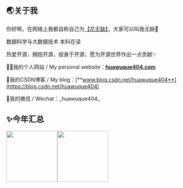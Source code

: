 ## 🌏关于我

你好啊，在网络上我都自称自己为[【花无缺】](https://huawuque404.com)，大家可以叫我无缺🥰

数据科学与大数据技术 本科在读

热爱开源，拥抱开源，投身于开源，愿为开源世界作出一点贡献✨

👨‍💻我的个人网站 / My personal website：[**huawuque404.com**](https://huawuque404.com)

🥇我的CSDN博客 / My blog：[**www.blog.csdn.net/huawuque404**](https://blog.csdn.net/huawuque404)

💬我的微信 / Wechat：\_huawuque404\_

<!--[![huawuque404's GitHub stats](https://github-readme-stats.vercel.app/api?username=huawuque404&count_private=true&show_icons=true&title_color=3d5ef5&bg_color=141328&text_color=e8e8f2)](https://huawuque404.com)

[![Top Langs](https://github-readme-stats.vercel.app/api/top-langs/?username=huawuque404&count_private=true&layout=compact&show_icons=true&title_color=3d5ef5&bg_color=141328&text_color=e8e8f2)](https://huawuque404.com)-->

## ✨今年汇总

<img align="" height="137px" src="https://github-readme-stats.vercel.app/api?username=huawuque404&hide_title=true&hide_border=true&show_icons=true&include_all_commits=true&line_height=21&bg_color=0,EC6C6C,FFD479,FFFC79,73FA79&theme=graywhite&locale=cn" /><img align="" height="137px" src="https://github-readme-stats.vercel.app/api/top-langs/?username=huawuque404&hide_title=true&hide_border=true&layout=compact&bg_color=0,73FA79,73FDFF,D783FF&theme=graywhite&locale=cn" />

